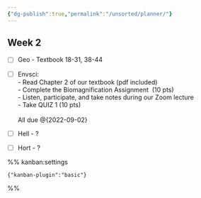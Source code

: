 ```yaml
---
{"dg-publish":true,"permalink":"/unsorted/planner/"}
---
```



## Week 2

- [ ] Geo - Textbook 18-31, 38-44
- [ ] Envsci:<br>- Read Chapter 2 of our textbook (pdf included) <br>- Complete the Biomagnification Assignment  (10 pts) <br>- Listen, participate, and take notes during our Zoom lecture<br>- Take QUIZ 1 (10 pts)<br><br>All due @{2022-09-02}
- [ ] Hell - ?
- [ ] Hort - ?




%% kanban:settings
```
{"kanban-plugin":"basic"}
```
%%